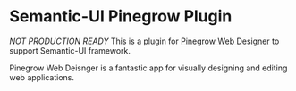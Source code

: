 # Semantic-UI Pinegrow Plugin

*NOT PRODUCTION READY*
This is a plugin for [Pinegrow Web Designer](http://pinegrow.com) to support Semantic-UI framework.

Pinegrow Web Deisnger is a fantastic app for visually designing and editing web applications.

